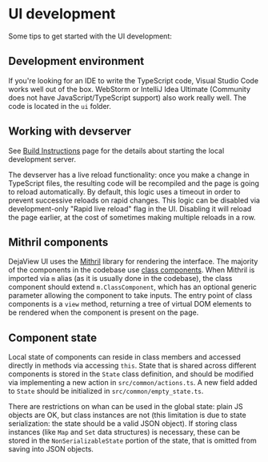 # UI development

Some tips to get started with the UI development:

## Development environment

If you're looking for an IDE to write the TypeScript code, Visual Studio Code
works well out of the box. WebStorm or IntelliJ Idea Ultimate (Community does
not have JavaScript/TypeScript support) also work really well. The code is
located in the `ui` folder.

## Working with devserver

See [Build Instructions](build-instructions.md) page for the details about
starting the local development server.

The devserver has a live reload functionality: once you make a change in
TypeScript files, the resulting code will be recompiled and the page is going to
reload automatically. By default, this logic uses a timeout in order to prevent
successive reloads on rapid changes. This logic can be disabled via
development-only "Rapid live reload" flag in the UI. Disabling it will reload
the page earlier, at the cost of sometimes making multiple reloads in a row.

## Mithril components

DejaView UI uses the [Mithril](https://mithril.js.org/) library for rendering
the interface. The majority of the components in the codebase use
[class components](https://mithril.js.org/components.html#classes). When Mithril
is imported via `m` alias (as it is usually done in the codebase), the class
component should extend `m.ClassComponent`, which has an optional generic
parameter allowing the component to take inputs. The entry point of class
components is a `view` method, returning a tree of virtual DOM elements to be
rendered when the component is present on the page.

## Component state

Local state of components can reside in class members and accessed directly in
methods via accessing `this`. State that is shared across different components
is stored in the `State` class definition, and should be modified via
implementing a new action in `src/common/actions.ts`. A new field added to
`State` should be initialized in `src/common/empty_state.ts`.

There are restrictions on whan can be used in the global state: plain JS objects
are OK, but class instances are not (this limitation is due to state
serialization: the state should be a valid JSON object). If storing class
instances (like `Map` and `Set` data structures) is necessary, these can be
stored in the `NonSerializableState` portion of the state, that is omitted from
saving into JSON objects.

